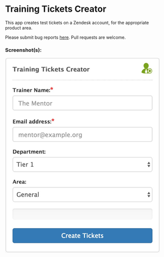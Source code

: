 # Training Tickets Creator

This app creates test tickets on a Zendesk account, for the appropriate product area.

Please submit bug reports [here](https://github.com/ZendeskES/training-tickets-creator-app/issues). Pull requests are welcome.

### Screenshot(s):
![Screenshot](/assets/screenshot.jpg?raw=true "Screenshot")